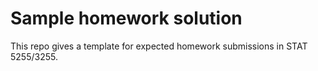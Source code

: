 # Sample homework solution

This repo gives a template for expected homework submissions in STAT
5255/3255.

